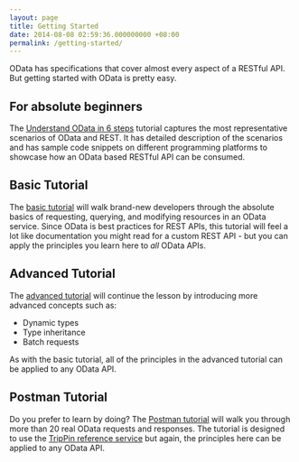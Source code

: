 ```yaml
---
layout: page
title: Getting Started
date: 2014-08-08 02:59:36.000000000 +08:00
permalink: /getting-started/
---
```


OData has specifications that cover almost every aspect of a RESTful API. But getting started with OData is pretty easy.

## For absolute beginners

The [Understand OData in 6 steps](/getting-started/understand-odata-in-6-steps) tutorial captures the most representative scenarios of OData and REST. It has detailed description of the scenarios and has sample code snippets on different programming platforms to showcase how an OData based RESTful API can be consumed.

<h2>Basic Tutorial</h2>
<p>The <a href="/getting-started/basic-tutorial">basic tutorial</a> will walk brand-new developers through the absolute basics of requesting, querying, and modifying resources in an OData service. Since OData is best practices for REST APIs, this tutorial will feel a lot like documentation you might read for a custom REST API - but you can apply the principles you learn here to <em>all</em> OData APIs.</p>
<h2>Advanced Tutorial</h2>
<p>The <a href="/getting-started/advanced-tutorial">advanced tutorial</a> will continue the lesson by introducing more advanced concepts such as:</p>
<ul>
<li>Dynamic types</li>
<li>Type inheritance</li>
<li>Batch requests</li>
</ul>
<p>As with the basic tutorial, all of the principles in the advanced tutorial can be applied to any OData API.</p>
<h2>Postman Tutorial</h2>
<p>Do you prefer to learn by doing? The <a href="/getting-started/learning-odata-on-postman">Postman tutorial</a> will walk you through more than 20 real OData requests and responses. The tutorial is designed to use the <a href="/odata-services">TripPin reference service</a> but again, the principles here can be applied to any OData API.</p>
